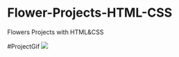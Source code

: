 # Flower-Projects-HTML-CSS
Flowers Projects with HTML&CSS

#ProjectGif
![](https://github.com/Advocateilker/Flower-Projects-HTML-CSS/blob/main/Flower%20Project%20G%C4%B0F.gif)
